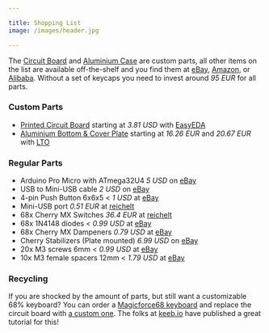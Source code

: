 ```yaml
---

title: Shopping List
image: /images/header.jpg

---
```


The [Circuit Board](/guide/board) and [Aluminium Case](/guide/case) are custom parts, all other items on the list are available off-the-shelf and you find them at [eBay](#), [Amazon](#), or [Alibaba](#). Without a set of keycaps you need to invest around *95 EUR* for all parts.

### Custom Parts

- [Printed Circuit Board](/guide/board)
  <span>starting at *3.81 USD* with [EasyEDA](https://easyeda.com/order)</span>
- [Aluminium Bottom & Cover Plate](/guide/case)
  <span>starting at *16.26 EUR* and *20.67 EUR* with [LTO](http://www.laserteileonline.de/)</span>

### Regular Parts

- Arduino Pro Micro with ATmega32U4
  <span>*5 USD* on [eBay](https://www.ebay.com/sch/i.html?_from=R40&_nkw=arduino+pro+micro&_sacat=0)</span>
- USB to Mini-USB cable
  <span>*2 USD* on [eBay](https://www.ebay.com/sch/i.html?_nkw=mini+usb+cable)</span>
- 4-pin Push Button 6x6x5
  <span>< *1 USD* at [eBay](https://www.ebay.com/sch/i.html?_nkw=4+pin+push+button+6x6x5)</span>
- Mini-USB port
  <span>*0.51 EUR* at [reichelt](https://www.reichelt.de/USB-Einbauverbinder/USB-BWM/3/index.html?ARTICLE=52001)</span>
- 68x Cherry MX Switches
  <span>*36.4 EUR* at [reichelt](https://www.reichelt.de/Tastaturzubehoer/CHERRY-MX1A-G1NN/3/index.html?ACTION=3&GROUPID=8099&ARTICLE=202568&SEARCH=cherry%2Bmx%2Bbrown&START=0&OFFSET=100&)</span>
- 68x 1N4148 diodes
  <span>< *0.99 USD* at [eBay](https://www.ebay.com/sch/i.html?_nkw=1N4148)</span>
- 68x Cherry MX Dampeners
  <span>*0.79 USD* at [eBay](https://www.ebay.com/sch/i.html?_nkw=Cherry+MX+Dampeners)</span>
- Cherry Stabilizers (Plate mounted)
  <span>*6.99 USD* on [eBay](https://www.ebay.com/sch/i.html?_nkw=Cherry+Stabilizers)</span>
- 20x M3 screws 6mm
  <span>< *0.99 USD* at [eBay](https://www.ebay.com/sch/i.html?_nkw=m3+6mm+screw&_sacat=0)</span>
- 10x M3 female spacers 12mm
  <span>< *1.79 USD* at [eBay](https://www.ebay.com/itm/25-100pcs-Black-Plastic-Nylon-M2-M3-M4-Hex-Column-Standoff-Spacer-Phillips-Screw/161851888098)</span>

### Recycling

If you are shocked by the amount of parts, but still want a customizable 68% keyboard? You can order a [Magicforce68 keyboard](#) and replace the circuit board with [a custom one](/guide/board). The folks at [keeb.io](https://keeb.io/pages/magicforce-68-mf68-pcb-replacement-build-guide) have published a great tutorial for this!